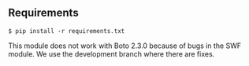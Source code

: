 
## Requirements

    $ pip install -r requirements.txt

This module does not work with Boto 2.3.0 because of bugs in the SWF module. We
use the development branch where there are fixes.
